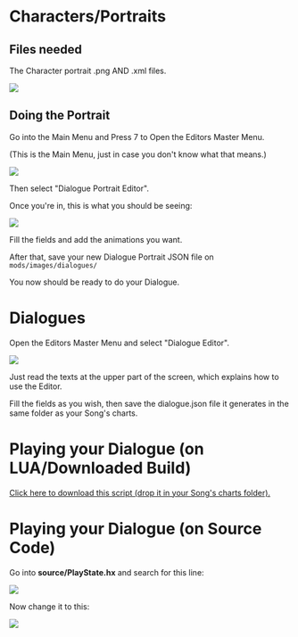 # Characters/Portraits
## Files needed
The Character portrait .png AND .xml files.

![](https://i.imgur.com/jtXKRaT.png)

## Doing the Portrait
Go into the Main Menu and Press 7 to Open the Editors Master Menu.

(This is the Main Menu, just in case you don't know what that means.)

![](https://i.imgur.com/Np8uNro.png)

Then select "Dialogue Portrait Editor".

Once you're in, this is what you should be seeing:

![](https://i.imgur.com/nlWlNpp.png)

Fill the fields and add the animations you want.

After that, save your new Dialogue Portrait JSON file on `mods/images/dialogues/`

You now should be ready to do your Dialogue.

# Dialogues

Open the Editors Master Menu and select "Dialogue Editor".

![](https://i.imgur.com/PvoWMVs.png)

Just read the texts at the upper part of the screen, which explains how to use the Editor.

Fill the fields as you wish, then save the dialogue.json file it generates in the same folder as your Song's charts.

# Playing your Dialogue (on LUA/Downloaded Build)

[Click here to download this script (drop it in your Song's charts folder).](https://cdn.discordapp.com/attachments/866856727621795850/890335034786062336/script.lua)

# Playing your Dialogue (on Source Code)

Go into **source/PlayState.hx** and search for this line:

![](https://i.imgur.com/RrcgUzv.png)

Now change it to this:

![](https://i.imgur.com/Tsg9fDX.png)